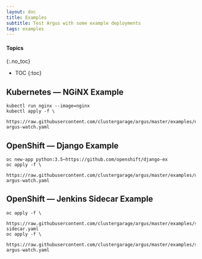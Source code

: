 ```yaml
---
layout: doc
title: Examples
subtitle: Test Argus with some example deployments
tags: examples
---
```


#### Topics
{:.no_toc}
* TOC
{:toc}

## Kubernetes &mdash; NGiNX Example

```shell
kubectl run nginx --image=nginx
kubectl apply -f \
  https://raw.githubusercontent.com/clustergarage/argus/master/examples/nginx-argus-watch.yaml
```

## OpenShift &mdash; Django Example

```shell
oc new-app python:3.5~https://github.com/openshift/django-ex
oc apply -f \
  https://raw.githubusercontent.com/clustergarage/argus/master/examples/djangoex-argus-watch.yaml
```

## OpenShift &mdash; Jenkins Sidecar Example

```shell
oc apply -f \
  https://raw.githubusercontent.com/clustergarage/argus/master/examples/sidecar/jenkins-sidecar.yaml
oc apply -f \
  https://raw.githubusercontent.com/clustergarage/argus/master/examples/sidecar/sidecar-argus-watch.yaml
```


